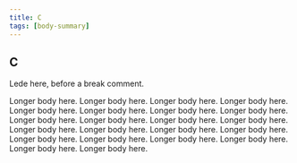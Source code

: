 ```yaml
---
title: C
tags: [body-summary]
---
```


## C

<!--summary-->

Lede here, before a break comment.

<!--/summary-->

Longer body here.  Longer body here.  Longer body here.  Longer body here.  Longer body here.  Longer body here.  Longer body here.  Longer body here.  Longer body here.  Longer body here.  Longer body here.  Longer body here.  Longer body here.  Longer body here.  Longer body here.  Longer body here.  Longer body here.  Longer body here.  Longer body here.  Longer body here.  Longer body here.  Longer body here.
